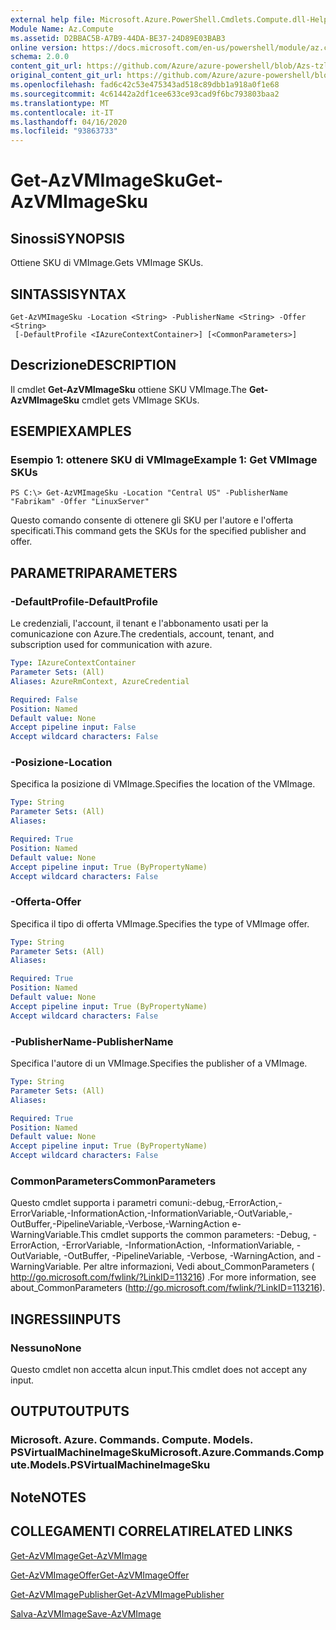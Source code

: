 ```yaml
---
external help file: Microsoft.Azure.PowerShell.Cmdlets.Compute.dll-Help-Help.xml
Module Name: Az.Compute
ms.assetid: D2BBAC5B-A7B9-44DA-BE37-24D89E03BAB3
online version: https://docs.microsoft.com/en-us/powershell/module/az.compute/get-azvmimagesku
schema: 2.0.0
content_git_url: https://github.com/Azure/azure-powershell/blob/Azs-tzl/src/Compute/Compute/help/Get-AzVMImageSku.md
original_content_git_url: https://github.com/Azure/azure-powershell/blob/Azs-tzl/src/Compute/Compute/help/Get-AzVMImageSku.md
ms.openlocfilehash: fad6c42c53e475343ad518c89dbb1a918a0f1e68
ms.sourcegitcommit: 4c61442a2df1cee633ce93cad9f6bc793803baa2
ms.translationtype: MT
ms.contentlocale: it-IT
ms.lasthandoff: 04/16/2020
ms.locfileid: "93863733"
---
```

# <span data-ttu-id="9bbd5-101">Get-AzVMImageSku</span><span class="sxs-lookup"><span data-stu-id="9bbd5-101">Get-AzVMImageSku</span></span>

## <span data-ttu-id="9bbd5-102">Sinossi</span><span class="sxs-lookup"><span data-stu-id="9bbd5-102">SYNOPSIS</span></span>
<span data-ttu-id="9bbd5-103">Ottiene SKU di VMImage.</span><span class="sxs-lookup"><span data-stu-id="9bbd5-103">Gets VMImage SKUs.</span></span>

## <span data-ttu-id="9bbd5-104">SINTASSI</span><span class="sxs-lookup"><span data-stu-id="9bbd5-104">SYNTAX</span></span>

```
Get-AzVMImageSku -Location <String> -PublisherName <String> -Offer <String>
 [-DefaultProfile <IAzureContextContainer>] [<CommonParameters>]
```

## <span data-ttu-id="9bbd5-105">Descrizione</span><span class="sxs-lookup"><span data-stu-id="9bbd5-105">DESCRIPTION</span></span>
<span data-ttu-id="9bbd5-106">Il cmdlet **Get-AzVMImageSku** ottiene SKU VMImage.</span><span class="sxs-lookup"><span data-stu-id="9bbd5-106">The **Get-AzVMImageSku** cmdlet gets VMImage SKUs.</span></span>

## <span data-ttu-id="9bbd5-107">ESEMPI</span><span class="sxs-lookup"><span data-stu-id="9bbd5-107">EXAMPLES</span></span>

### <span data-ttu-id="9bbd5-108">Esempio 1: ottenere SKU di VMImage</span><span class="sxs-lookup"><span data-stu-id="9bbd5-108">Example 1: Get VMImage SKUs</span></span>
```
PS C:\> Get-AzVMImageSku -Location "Central US" -PublisherName "Fabrikam" -Offer "LinuxServer"
```

<span data-ttu-id="9bbd5-109">Questo comando consente di ottenere gli SKU per l'autore e l'offerta specificati.</span><span class="sxs-lookup"><span data-stu-id="9bbd5-109">This command gets the SKUs for the specified publisher and offer.</span></span>

## <span data-ttu-id="9bbd5-110">PARAMETRI</span><span class="sxs-lookup"><span data-stu-id="9bbd5-110">PARAMETERS</span></span>

### <span data-ttu-id="9bbd5-111">-DefaultProfile</span><span class="sxs-lookup"><span data-stu-id="9bbd5-111">-DefaultProfile</span></span>
<span data-ttu-id="9bbd5-112">Le credenziali, l'account, il tenant e l'abbonamento usati per la comunicazione con Azure.</span><span class="sxs-lookup"><span data-stu-id="9bbd5-112">The credentials, account, tenant, and subscription used for communication with azure.</span></span>

```yaml
Type: IAzureContextContainer
Parameter Sets: (All)
Aliases: AzureRmContext, AzureCredential

Required: False
Position: Named
Default value: None
Accept pipeline input: False
Accept wildcard characters: False
```

### <span data-ttu-id="9bbd5-113">-Posizione</span><span class="sxs-lookup"><span data-stu-id="9bbd5-113">-Location</span></span>
<span data-ttu-id="9bbd5-114">Specifica la posizione di VMImage.</span><span class="sxs-lookup"><span data-stu-id="9bbd5-114">Specifies the location of the VMImage.</span></span>

```yaml
Type: String
Parameter Sets: (All)
Aliases: 

Required: True
Position: Named
Default value: None
Accept pipeline input: True (ByPropertyName)
Accept wildcard characters: False
```

### <span data-ttu-id="9bbd5-115">-Offerta</span><span class="sxs-lookup"><span data-stu-id="9bbd5-115">-Offer</span></span>
<span data-ttu-id="9bbd5-116">Specifica il tipo di offerta VMImage.</span><span class="sxs-lookup"><span data-stu-id="9bbd5-116">Specifies the type of VMImage offer.</span></span>

```yaml
Type: String
Parameter Sets: (All)
Aliases: 

Required: True
Position: Named
Default value: None
Accept pipeline input: True (ByPropertyName)
Accept wildcard characters: False
```

### <span data-ttu-id="9bbd5-117">-PublisherName</span><span class="sxs-lookup"><span data-stu-id="9bbd5-117">-PublisherName</span></span>
<span data-ttu-id="9bbd5-118">Specifica l'autore di un VMImage.</span><span class="sxs-lookup"><span data-stu-id="9bbd5-118">Specifies the publisher of a VMImage.</span></span>

```yaml
Type: String
Parameter Sets: (All)
Aliases: 

Required: True
Position: Named
Default value: None
Accept pipeline input: True (ByPropertyName)
Accept wildcard characters: False
```

### <span data-ttu-id="9bbd5-119">CommonParameters</span><span class="sxs-lookup"><span data-stu-id="9bbd5-119">CommonParameters</span></span>
<span data-ttu-id="9bbd5-120">Questo cmdlet supporta i parametri comuni:-debug,-ErrorAction,-ErrorVariable,-InformationAction,-InformationVariable,-OutVariable,-OutBuffer,-PipelineVariable,-Verbose,-WarningAction e-WarningVariable.</span><span class="sxs-lookup"><span data-stu-id="9bbd5-120">This cmdlet supports the common parameters: -Debug, -ErrorAction, -ErrorVariable, -InformationAction, -InformationVariable, -OutVariable, -OutBuffer, -PipelineVariable, -Verbose, -WarningAction, and -WarningVariable.</span></span> <span data-ttu-id="9bbd5-121">Per altre informazioni, Vedi about_CommonParameters ( http://go.microsoft.com/fwlink/?LinkID=113216) .</span><span class="sxs-lookup"><span data-stu-id="9bbd5-121">For more information, see about_CommonParameters (http://go.microsoft.com/fwlink/?LinkID=113216).</span></span>

## <span data-ttu-id="9bbd5-122">INGRESSI</span><span class="sxs-lookup"><span data-stu-id="9bbd5-122">INPUTS</span></span>

### <span data-ttu-id="9bbd5-123">Nessuno</span><span class="sxs-lookup"><span data-stu-id="9bbd5-123">None</span></span>
<span data-ttu-id="9bbd5-124">Questo cmdlet non accetta alcun input.</span><span class="sxs-lookup"><span data-stu-id="9bbd5-124">This cmdlet does not accept any input.</span></span>

## <span data-ttu-id="9bbd5-125">OUTPUT</span><span class="sxs-lookup"><span data-stu-id="9bbd5-125">OUTPUTS</span></span>

### <span data-ttu-id="9bbd5-126">Microsoft. Azure. Commands. Compute. Models. PSVirtualMachineImageSku</span><span class="sxs-lookup"><span data-stu-id="9bbd5-126">Microsoft.Azure.Commands.Compute.Models.PSVirtualMachineImageSku</span></span>

## <span data-ttu-id="9bbd5-127">Note</span><span class="sxs-lookup"><span data-stu-id="9bbd5-127">NOTES</span></span>

## <span data-ttu-id="9bbd5-128">COLLEGAMENTI CORRELATI</span><span class="sxs-lookup"><span data-stu-id="9bbd5-128">RELATED LINKS</span></span>

[<span data-ttu-id="9bbd5-129">Get-AzVMImage</span><span class="sxs-lookup"><span data-stu-id="9bbd5-129">Get-AzVMImage</span></span>](./Get-AzVMImage.md)

[<span data-ttu-id="9bbd5-130">Get-AzVMImageOffer</span><span class="sxs-lookup"><span data-stu-id="9bbd5-130">Get-AzVMImageOffer</span></span>](./Get-AzVMImageOffer.md)

[<span data-ttu-id="9bbd5-131">Get-AzVMImagePublisher</span><span class="sxs-lookup"><span data-stu-id="9bbd5-131">Get-AzVMImagePublisher</span></span>](./Get-AzVMImagePublisher.md)

[<span data-ttu-id="9bbd5-132">Salva-AzVMImage</span><span class="sxs-lookup"><span data-stu-id="9bbd5-132">Save-AzVMImage</span></span>](./Save-AzVMImage.md)


